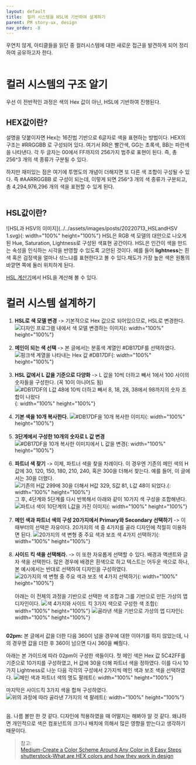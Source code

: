 ```yaml
---
layout: default
title:  컬러 시스템을 HSL에 기반하여 설계하기
parent: PM story-ux, design
nav_order: -8
---
```



우연치 않게, 아티클들을 읽던 중 컬러시스템에 대한 새로운 접근을 발견하게 되어 정리하여 공유하고자 한다.<br><br>

# 컬러 시스템의 구조 알기

우선 이 전반적인 과정은 색의 Hex 값이 아닌, HSL에 기반하여 진행된다. 

## HEX값이란?
설명을 덧붙이자면 Hex는 16진법 기반으로 6글자로 색을 표현하는 방법이다. HEX의 구조는 \#RRGGBB 로 구성되어 있다. 여기서 RR은 빨간색, GG는 초록색, BB는 파란색을 나타낸다. 각 두 글자는 00에서 FF까지의 256가지 범주로 표현이 된다. 즉, 총 256^3 개의 색 종류가 구분될 수 있다. 

하지만 재미있는 점은 여기에 투명도의 개념이 더해지면 또 다른 색 조합이 구성될 수 있다.  즉 \#AARRGGBB 로 구성이 되는데, 이렇게 되면 256^3 개의 색 종류가 구분되고, 총 4,294,976,296 개의 색을 표현할 수 있게 된다.<br><br>

## HSL값이란?
![HSL과 HSV의 이미지](../../assets/images/posts/20220713_HSLandHSV 1.svg){: width="100%" height="100%"}
HSL은 RGB 색 모델의 대안으로 나오게 된 Hue, Saturation, Lightness로 구성된 색표현 공간이다. HSL은 인간이 색을 만드는 속성을 인식하는 시각을 반영할 수 있도록 고안된 것이다. 예를 들어 **lightness**는 흰색 혹은 검정색을 얼마나 섞느냐를 표현한다고 볼 수 있다.채도가 가장 높은 색은 원통의 바깥면 쪽에 둘러 위치하게 된다.

[HSL 계산기](https://www.w3schools.com/colors/colors_hsl.asp)에서 HSL을 계산해 볼 수 있다.


# 컬러 시스템 설계하기
1. **HSL로 색 모델 변경**
-> 기본적으로 Hex 값으로 되어있으므로, HSL로 변경한다.
![디자인 프로그램 내에서 색 모델 변경하는 이미지](../../assets/images/posts/20220713_ColorSystem_1.png){: width="100%" height="100%"}<br><br>
2. **메인이 되는 색 선택**
-> 본 글에서는 분홍색 계열인 \#DB17DF를 선택하였다.
![핑크색 계열을 나타내는 Hex 값 #DB17DF](../../assets/images/posts/20220713_ColorSystem_2.png){: width="100%" height="100%"}<br><br>
3. **HSL 값에서 L 값을 기준으로 다양화**
-> L 값을 10씩 더하고 빼서 1에서 100 사이의 숫자들을 구성한다. (꼭 10이 아니어도 됨) 
![#DB17DF의 L값 48에 10씩 더하고 빼서 8, 18, 28, 38에서 98까지의 숫자 조합이 나왔다](../../assets/images/posts/20220713_ColorSystem_3.png){: width="100%" height="100%"}<br><br>
4. **기본 색을 10개 복사한다.**
![#DB17DF을 10개 복사한 이미지](../../assets/images/posts/20220713_ColorSystem_4.png){: width="100%" height="100%"}<br><br>
5. **3단계에서 구성한 10개의 숫자로 L 값 변경**
![#DB17DF을 10개 복사한 이미지에서 L 값을 변경](../../assets/images/posts/20220713_ColorSystem_5.png){: width="100%" height="100%"}<br><br>
6. **파트너 색 찾기**
-> 이제, 파트너 색을 찾을 차례이다. 이 경우엔 기존의 메인 색의 H 값에 30, 120, 150, 180, 210, 240, 혹은 300을 더해서 찾는다. 예를 들어, 이 글에서는 30을 더했다. 
![기존의 H값 299에 30을 더해서 H값 329, S값 81, L값 48이 되었다.](../../assets/images/posts/20220713_ColorSystem_7.png){: width="100%" height="100%"}<br>
그 후, 4단계와 5단계를 다시 반복해서 아래와 같이 10가지 색 구성을 조합해낸다.
![파트너 색이 10단계의 L값을 가진 이미지](../../assets/images/posts/20220713_ColorSystem_6.png){: width="100%" height="100%"}<br><br>
7. **메인 색과 파트너 색의 구성 20가지에서 Primary와 Secondary 선택하기**
-> 이 때부터의 선택은 자유이다. 20가지의 색 중 4가지를 골라 디자인에 적절히 이용하면 된다. 
![20가지의 색 변형 중 주요 색과 보조 색 4가지 선택하기](../../assets/images/posts/20220713_ColorSystem_8.png){: width="100%" height="100%"}<br><br>
8. **사이드 킥 색을 선택해라.**
-> 이 또한 자유롭게 선택할 수 있다. 배경과 액샌트와 글자 색을 선택한다. 많은 경우에 배경은 흰색으로 하고 텍스트는 어두운 색으로 하나, 본 예시에서는 반대로 선택하여 디자인을 구성하였다.
![20가지의 색 변형 중 주요 색과 보조 색 4가지 선택하기](../../assets/images/posts/20220713_ColorSystem_9.png){: width="100%" height="100%"}<br><br>
아래는 이 전체의 과정을 기반으로 선택한 색 조합과 그를 기반으로 만든 가상의 앱 디자인이다.
![색 4가지와 사이드 킥 3가지 색으로 구성한 색 조합](../../assets/images/posts/20220713_ColorSystem_10.png){: width="100%" height="100%"}
![골라낸 색을 기반으로 가상의 앱 디자인](../../assets/images/posts/20220713_ColorSystem_11.png){: width="100%" height="100%"}<br><br>

**02pm:** 본 글에서 값을 더한 다음 360이 넘을 경우에 대한 이야기를 하지 않았는데, 나의 경우엔 값을 더한 후 360이 넘으면 다시 360을 빼줬다. 

아래는 본 가이드에 따라 02pm이 구성한 색들이다.
첫 메인 색은 Hex 값 5C42FF를 기준으로 10가지를 구성하였고, H 값에 30을 더해 파트너 색을 정하였다. 이를 다시 10가지 Lightness로 나눈 다음 각각의 구성에서 2가지씩 메인 색과 보조 색을 선택하였다.
![메인 색과 파트너 색의 명도 팔레트](../../assets/images/posts/20220713_ColorSystem_12.png){: width="100%" height="100%"}<br>

마지막은 사이드킥 3가지 색을 합쳐 구성하였다.
![위의 과정에 따라 골라낸 7가지의 색 팔레트](../../assets/images/posts/20220713_ColorSystem_13.png){: width="100%" height="100%"}<br><br>

음. 나름 볼만 한 것 같다. 디자인에 적용하였을 때 어떨지는 해봐야 알 것 같다. 왜냐하면 개인적으로 색은 컴포넌트의 크기나 배치에 의해서 많은 영향을 받는다고 생각하기 때문이다.


>참고:<br>
>[Medium-Create a Color Scheme Around Any Color in 8 Easy Steps](https://uxplanet.org/create-a-color-scheme-around-any-color-in-8-easy-steps-a0229e1985c)<br>
>[shutterstock-What are HEX colors and how they work in design](https://www.shutterstock.com/blog/how-hex-colors-work)<br>
>
